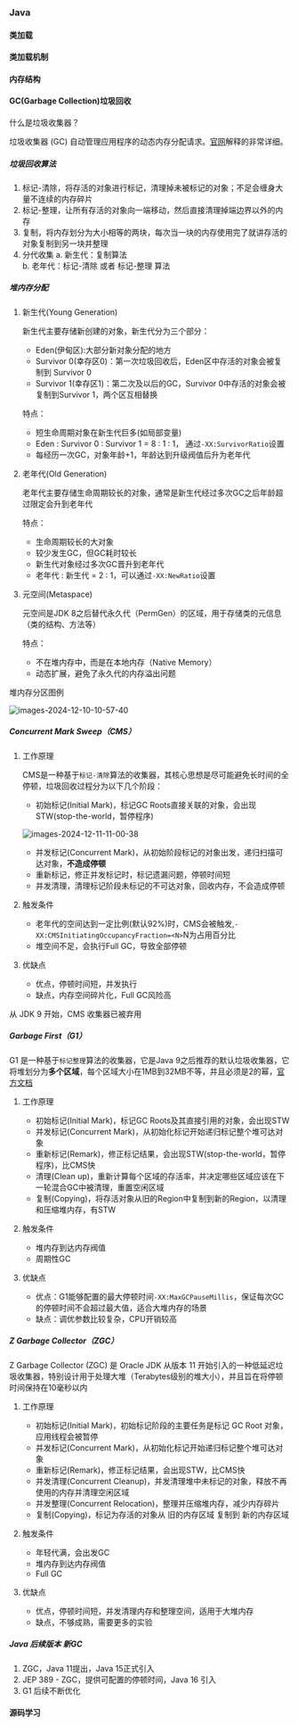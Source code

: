 ### Java

#### 类加载

#### 类加载机制

#### 内存结构

#### GC(Garbage Collection)垃圾回收

什么是垃圾收集器？

垃圾收集器 (GC) 自动管理应用程序的动态内存分配请求。[官网](https://docs.oracle.com/en/java/javase/11/gctuning/introduction-garbage-collection-tuning.html#GUID-326EB4CF-8C8C-4267-8355-21AB04F0D304)解释的非常详细。

##### 垃圾回收算法

1. 标记-清除，将存活的对象进行标记，清理掉未被标记的对象；不足会缠身大量不连续的内存碎片
2. 标记-整理，让所有存活的对象向一端移动，然后直接清理掉端边界以外的内存
3. 复制，将内存划分为大小相等的两块，每次当一块的内存使用完了就讲存活的对象复制到另一块并整理
4. 分代收集
    a. 新生代：复制算法  
  b. 老年代：标记-清除 或者 标记-整理 算法


##### 堆内存分配

1. 新生代(Young Generation)
   
    新生代主要存储新创建的对象，新生代分为三个部分：

    - Eden(伊甸区):大部分新对象分配的地方
    - Survivor 0(幸存区0)：第一次垃圾回收后，Eden区中存活的对象会被复制到 Survivor 0
    - Survivor 1(幸存区1)：第二次及以后的GC，Survivor 0中存活的对象会被复制到Survivor 1，两个区互相替换

    特点：
    
    - 短生命周期对象在新生代巨多(如局部变量)
    - Eden : Survivor 0 : Survivor 1 = 8 : 1 : 1， 通过`-XX:SurvivorRatio`设置
    - 每经历一次GC，对象年龄+1，年龄达到升级阀值后升为老年代

2. 老年代(Old Generation)

    老年代主要存储生命周期较长的对象，通常是新生代经过多次GC之后年龄超过限定会升到老年代

    特点：

    - 生命周期较长的大对象
    - 较少发生GC，但GC耗时较长
    - 新生代对象经过多次GC晋升到老年代
    - 老年代 : 新生代 = 2 : 1，可以通过`-XX:NewRatio`设置

3. 元空间(Metaspace)

    元空间是JDK 8之后替代永久代（PermGen）的区域，用于存储类的元信息（类的结构、方法等）

    特点：
    - 不在堆内存中，而是在本地内存（Native Memory）
    - 动态扩展，避免了永久代的内存溢出问题

堆内存分区图例

![images-2024-12-10-10-57-40](../images/images-2024-12-10-10-57-40.png)

##### Concurrent Mark Sweep（CMS）

1. 工作原理

    CMS是一种基于`标记-清除`算法的收集器，其核心思想是尽可能避免长时间的全停顿，垃圾回收过程分为以下几个阶段：

    - 初始标记(Initial Mark)，标记GC Roots直接关联的对象，会出现STW(stop-the-world，暂停程序)

    ![images-2024-12-11-11-00-38](../images/images-2024-12-11-11-00-38.png)

    - 并发标记(Concurrent Mark)，从初始阶段标记的对象出发，递归扫描可达对象，**不造成停顿**
    - 重新标记，修正并发标记时，标记遗漏问题，停顿时间短
    - 并发清理，清理标记阶段未标记的不可达对象，回收内存，不会造成停顿

2. 触发条件

    - 老年代的空间达到一定比例(默认92%)时，CMS会被触发,`-XX:CMSInitiatingOccupancyFraction=<N>`N为占用百分比
    - 堆空间不足，会执行Full GC，导致全部停顿

3. 优缺点

    - 优点，停顿时间短，并发执行
    - 缺点，内存空间碎片化，Full GC风险高

从 JDK 9 开始，CMS 收集器已被弃用

##### Garbage First（G1）

G1 是一种基于`标记整理`算法的收集器，它是Java 9之后推荐的默认垃圾收集器，它将堆划分为**多个区域**，每个区域大小在1MB到32MB不等，并且必须是2的幂，[官方文档](https://www.oracle.com/technetwork/tutorials/tutorials-1876574.html)

1. 工作原理

    - 初始标记(Initial Mark)，标记GC Roots及其直接引用的对象，会出现STW
    - 并发标记(Concurrent Mark)，从初始化标记开始递归标记整个堆可达对象
    - 重新标记(Remark)，修正标记结果，会出现STW(stop-the-world，暂停程序)，比CMS快
    - 清理(Clean up)，重新计算每个区域的存活率，并决定哪些区域应该在下一轮混合GC中被清理，重置空闲区域
    - 复制(Copying)，将存活对象从旧的Region中复制到新的Region，以清理和压缩堆内存，有STW

2. 触发条件

    - 堆内存到达内存阀值
    - 周期性GC

3. 优缺点

    - 优点：G1能够配置的最大停顿时间`-XX:MaxGCPauseMillis`，保证每次GC的停顿时间不会超过最大值，适合大堆内存的场景
    - 缺点：调优参数比较复杂，CPU开销较高

##### Z Garbage Collector（ZGC）

Z Garbage Collector (ZGC) 是 Oracle JDK 从版本 11 开始引入的一种低延迟垃圾收集器，特别设计用于处理大堆（Terabytes级别的堆大小），并且旨在将停顿时间保持在10毫秒以内

1. 工作原理

    -  初始标记(Initial Mark)，初始标记阶段的主要任务是标记 GC Root 对象，应用线程会被暂停
    -  并发标记(Concurrent Mark)，从初始化标记开始递归标记整个堆可达对象
    -  重新标记(Remark)，修正标记结果，会出现STW，比CMS快
    -  并发清理(Concurrent Cleanup)，并发清理堆中未标记的对象，释放不再使用的内存并清理空闲区域
    -  并发整理(Concurrent Relocation)，整理并压缩堆内存，减少内存碎片
    -  复制(Copying)，标记为存活的对象从 旧的内存区域 复制到 新的内存区域

2. 触发条件

    - 年轻代满，会出发GC
    - 堆内存到达内存阀值
    - Full GC

3. 优缺点

    - 优点，停顿时间短，并发清理内存和整理空间，适用于大堆内存
    - 缺点，不够成熟，需要更多的实验

##### Java 后续版本 新GC

1. ZGC，Java 11提出，Java 15正式引入
2. JEP 389 - ZGC，提供可配置的停顿时间，Java 16 引入
3. G1 后续不断优化

#### 源码学习


